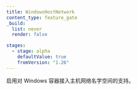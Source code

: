 ```yaml
---
title: WindowsHostNetwork
content_type: feature_gate
_build:
  list: never
  render: false

stages:
  - stage: alpha 
    defaultValue: true
    fromVersion: "1.26"
---
```


<!--
Enables support for joining Windows containers to a hosts' network namespace.
-->
启用对 Windows 容器接入主机网络名字空间的支持。
